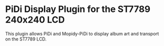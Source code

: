 # PiDi Display Plugin for the ST7789 240x240 LCD

This plugin allows PiDi and Mopidy-PiDi to display album art and transport on the ST7789 LCD.
